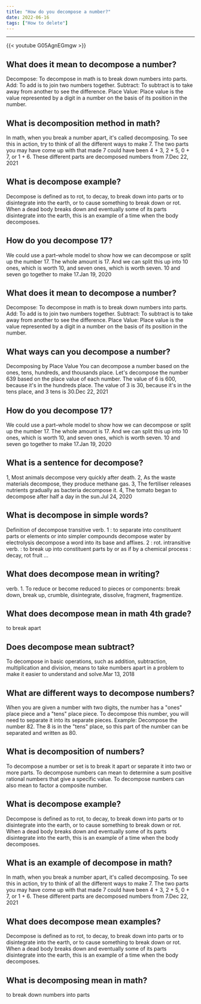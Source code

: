 ```yaml
---
title: "How do you decompose a number?"
date: 2022-06-16
tags: ["How to delete"]
---
```


---
{{< youtube G05AgnEGmgw >}}
## What does it mean to decompose a number?
Decompose: To decompose in math is to break down numbers into parts. Add: To add is to join two numbers together. Subtract: To subtract is to take away from another to see the difference. Place Value: Place value is the value represented by a digit in a number on the basis of its position in the number.

## What is decomposition method in math?
In math, when you break a number apart, it's called decomposing. To see this in action, try to think of all the different ways to make 7. The two parts you may have come up with that made 7 could have been 4 + 3, 2 + 5, 0 + 7, or 1 + 6. These different parts are decomposed numbers from 7.Dec 22, 2021

## What is decompose example?
Decompose is defined as to rot, to decay, to break down into parts or to disintegrate into the earth, or to cause something to break down or rot. When a dead body breaks down and eventually some of its parts disintegrate into the earth, this is an example of a time when the body decomposes.

## How do you decompose 17?
We could use a part–whole model to show how we can decompose or split up the number 17. The whole amount is 17. And we can split this up into 10 ones, which is worth 10, and seven ones, which is worth seven. 10 and seven go together to make 17.Jan 19, 2020

## What does it mean to decompose a number?
Decompose: To decompose in math is to break down numbers into parts. Add: To add is to join two numbers together. Subtract: To subtract is to take away from another to see the difference. Place Value: Place value is the value represented by a digit in a number on the basis of its position in the number.

## What ways can you decompose a number?
Decomposing by Place Value You can decompose a number based on the ones, tens, hundreds, and thousands place. Let's decompose the number 639 based on the place value of each number. The value of 6 is 600, because it's in the hundreds place. The value of 3 is 30, because it's in the tens place, and 3 tens is 30.Dec 22, 2021

## How do you decompose 17?
We could use a part–whole model to show how we can decompose or split up the number 17. The whole amount is 17. And we can split this up into 10 ones, which is worth 10, and seven ones, which is worth seven. 10 and seven go together to make 17.Jan 19, 2020

## What is a sentence for decompose?
1, Most animals decompose very quickly after death. 2, As the waste materials decompose, they produce methane gas. 3, The fertiliser releases nutrients gradually as bacteria decompose it. 4, The tomato began to decompose after half a day in the sun.Jul 24, 2020

## What is decompose in simple words?
Definition of decompose transitive verb. 1 : to separate into constituent parts or elements or into simpler compounds decompose water by electrolysis decompose a word into its base and affixes. 2 : rot. intransitive verb. : to break up into constituent parts by or as if by a chemical process : decay, rot fruit ...

## What does decompose mean in writing?
verb. 1. To reduce or become reduced to pieces or components: break down, break up, crumble, disintegrate, dissolve, fragment, fragmentize.

## What does decompose mean in math 4th grade?
to break apart

## Does decompose mean subtract?
To decompose in basic operations, such as addition, subtraction, multiplication and division, means to take numbers apart in a problem to make it easier to understand and solve.Mar 13, 2018

## What are different ways to decompose numbers?
When you are given a number with two digits, the number has a "ones" place piece and a "tens" place piece. To decompose this number, you will need to separate it into its separate pieces. Example: Decompose the number 82. The 8 is in the "tens" place, so this part of the number can be separated and written as 80.

## What is decomposition of numbers?
To decompose a number or set is to break it apart or separate it into two or more parts. To decompose numbers can mean to determine a sum positive rational numbers that give a specific value. To decompose numbers can also mean to factor a composite number.

## What is decompose example?
Decompose is defined as to rot, to decay, to break down into parts or to disintegrate into the earth, or to cause something to break down or rot. When a dead body breaks down and eventually some of its parts disintegrate into the earth, this is an example of a time when the body decomposes.

## What is an example of decompose in math?
In math, when you break a number apart, it's called decomposing. To see this in action, try to think of all the different ways to make 7. The two parts you may have come up with that made 7 could have been 4 + 3, 2 + 5, 0 + 7, or 1 + 6. These different parts are decomposed numbers from 7.Dec 22, 2021

## What does decompose mean examples?
Decompose is defined as to rot, to decay, to break down into parts or to disintegrate into the earth, or to cause something to break down or rot. When a dead body breaks down and eventually some of its parts disintegrate into the earth, this is an example of a time when the body decomposes.

## What is decomposing mean in math?
to break down numbers into parts

